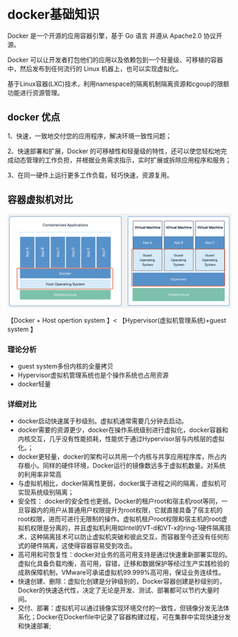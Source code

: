 # docker基础知识


Docker 是一个开源的应用容器引擎，基于 Go 语言 并遵从 Apache2.0 协议开源。

Docker 可以让开发者打包他们的应用以及依赖包到一个轻量级、可移植的容器中，然后发布到任何流行的 Linux 机器上，也可以实现虚拟化。

基于Linux容器(LXC)技术，利用namespace的隔离机制隔离资源和cgoup的限额 功能进行资源管理。

## docker 优点

1、快速，一致地交付您的应用程序，解决环境一致性问题；

2、快速部署和扩展，Docker 的可移植性和轻量级的特性，还可以使您轻松地完成动态管理的工作负担，并根据业务需求指示，实时扩展或拆除应用程序和服务；

3、在同一硬件上运行更多工作负载，轻巧快速，资源复用。


## 容器虚拟机对比 

![](./assets/2020-02-02-22-11-53.png)

【Docker + Host opertion system 】< 【Hypervisor(虚拟机管理系统)+guest system 】

### 理论分析 

* guest system多份内核的全量拷贝
* Hypervisor虚拟机管理系统也是个操作系统也占用资源
* docker轻量


### 详细对比

* docker启动快速属于秒级别。虚拟机通常需要几分钟去启动。
* docker需要的资源更少，docker在操作系统级别进行虚拟化，docker容器和内核交互，几乎没有性能损耗，性能优于通过Hypervisor层与内核层的虚拟化。；
* docker更轻量，docker的架构可以共用一个内核与共享应用程序库，所占内存极小。同样的硬件环境，Docker运行的镜像数远多于虚拟机数量。对系统的利用率非常高
* 与虚拟机相比，docker隔离性更弱，docker属于进程之间的隔离，虚拟机可实现系统级别隔离；
* 安全性： docker的安全性也更弱。Docker的租户root和宿主机root等同，一旦容器内的用户从普通用户权限提升为root权限，它就直接具备了宿主机的root权限，进而可进行无限制的操作。虚拟机租户root权限和宿主机的root虚拟机权限是分离的，并且虚拟机利用如Intel的VT-d和VT-x的ring-1硬件隔离技术，这种隔离技术可以防止虚拟机突破和彼此交互，而容器至今还没有任何形式的硬件隔离，这使得容器容易受到攻击。
* 高可用和可恢复性：docker对业务的高可用支持是通过快速重新部署实现的。虚拟化具备负载均衡，高可用，容错，迁移和数据保护等经过生产实践检验的成熟保障机制，VMware可承诺虚拟机99.999%高可用，保证业务连续性。
* 快速创建、删除：虚拟化创建是分钟级别的，Docker容器创建是秒级别的，Docker的快速迭代性，决定了无论是开发、测试、部署都可以节约大量时间。
* 交付、部署：虚拟机可以通过镜像实现环境交付的一致性，但镜像分发无法体系化；Docker在Dockerfile中记录了容器构建过程，可在集群中实现快速分发和快速部署;
